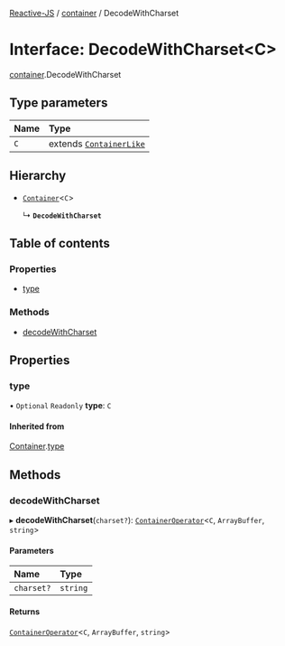 [Reactive-JS](../README.md) / [container](../modules/container.md) / DecodeWithCharset

# Interface: DecodeWithCharset<C\>

[container](../modules/container.md).DecodeWithCharset

## Type parameters

| Name | Type |
| :------ | :------ |
| `C` | extends [`ContainerLike`](container.ContainerLike.md) |

## Hierarchy

- [`Container`](container.Container.md)<`C`\>

  ↳ **`DecodeWithCharset`**

## Table of contents

### Properties

- [type](container.DecodeWithCharset.md#type)

### Methods

- [decodeWithCharset](container.DecodeWithCharset.md#decodewithcharset)

## Properties

### type

• `Optional` `Readonly` **type**: `C`

#### Inherited from

[Container](container.Container.md).[type](container.Container.md#type)

## Methods

### decodeWithCharset

▸ **decodeWithCharset**(`charset?`): [`ContainerOperator`](../modules/container.md#containeroperator)<`C`, `ArrayBuffer`, `string`\>

#### Parameters

| Name | Type |
| :------ | :------ |
| `charset?` | `string` |

#### Returns

[`ContainerOperator`](../modules/container.md#containeroperator)<`C`, `ArrayBuffer`, `string`\>
